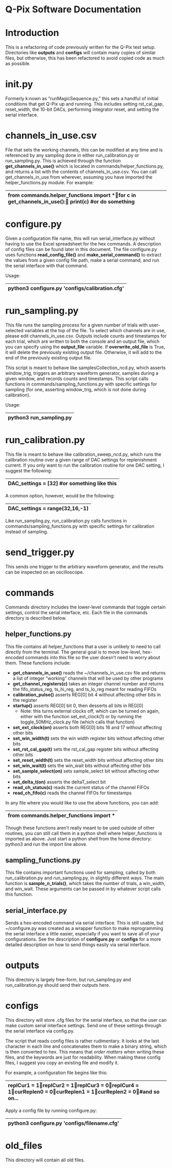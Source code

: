 # Q-Pix Software Documentation

# Introduction

This is a refactoring of code previously written for the Q-Pix test setup. Directories like **outputs** and **configs** will contain many copies of similar files, but otherwise, this has been refactored to avoid copied code as much as possible.

# init.py

Formerly k:nown as “runMagicSequence.py,” this sets a handful of initial conditions that get Q-Pix up and running. This includes setting rst\_cal\_gap, reset\_width, the 10-bit DACs, performing integrator reset, and setting the serial interface.

# channels\_in\_use.csv

File that sets the working channels, this can be modified at any time and is referenced by any sampling done in either run\_calibration.py or run\_sampling.py. This is achieved through the function **get\_channels\_in\_use()** which is located in commands/helper\_functions.py, and returns a list with the contents of channels\_in\_use.csv. You can call get\_channels\_in\_use from wherever, assuming you have imported the helper\_functions.py module. For example:

| from commands.helper\_functions import \*for c in get\_channels\_in\_use():	print(c) \#or do something |
| :---- |

# configure.py

Given a configuration file name, this will run serial\_interface.py without having to use the Excel spreadsheet for the hex commands. A description of config files can be found later in this document. The file configure.py uses functions **read\_config\_file()** and **make\_serial\_command()** to extract the values from a given config file path, make a serial command, and run the serial interface with that command.

Usage:

| python3 configure.py 'configs/calibration.cfg' |
| :---- |

# run\_sampling.py

This file runs the sampling process for a given number of trials with user-selected variables at the top of the file. To select which channels are in use, please edit channels\_in\_use.csv. Outputs include counts and timestamps for each trial, which are written to both the console and an output file, which you can specify using the **output\_file** variable. If **overwrite\_old\_file** is True, it will delete the previously existing output file. Otherwise, it will add to the end of the previously existing output file. 

This script is meant to behave like samplesCollection\_ncd.py, which asserts window\_trig, triggers an arbitrary waveform generator, samples during a given window, and records counts and timestamps. This script calls functions in commands/sampling\_functions.py with specific settings for sampling (for one, asserting window\_trig, which is not done during calibration).

Usage:

| python3 run\_sampling.py |
| :---- |

# run\_calibration.py

This file is meant to behave like calibration\_sweep\_ncd.py, which runs the calibration routine over a given range of DAC settings for replenishment current. If you only want to run the calibration routine for one DAC setting, I suggest the following:

| DAC\_settings \= \[32\] \#or something like this |
| :---- |

A common option, however, would be the following:

| DAC\_settings \= range(32,16,-1) |
| :---- |

Like run\_sampling.py, run\_calibration.py calls functions in commands/sampling\_functions.py with specific settings for calibration instead of sampling.

# send\_trigger.py

This sends one trigger to the arbitrary waveform generator, and the results can be inspected on an oscilloscope.

# **commands**

Commands directory includes the lower-level commands that toggle certain settings, control the serial interface, etc. Each file in the commands directory is described below.

## helper\_functions.py

This file contains all helper\_functions that a user is unlikely to need to call directly from the terminal. The general goal is to move low-level, hex-encoded commands into this file so the user doesn’t need to worry about them. These functions include:

* **get\_channels\_in\_use()** reads the \~/channels\_in\_use.csv file and returns a list of integer “working” channels that will be used by other programs  
* **get\_channel\_registers(c)** takes an integer channel number and returns the fifo\_status\_reg, ts\_hi\_reg, and ts\_lo\_reg meant for reading FIFOs  
* **calibration\_pulse()** asserts REG\[0\] bit 4 without affecting other bits in the register  
* **startup()** asserts REG\[0\] bit 0, then desserts all bits in REG\[0\]  
  * Note: this turns external clocks off, which can be turned on again, either with the function set\_ext\_clock(1) or by running the toggle\_50MHz\_clock.py file (which calls that function)  
* **set\_ext\_clock(on)** asserts both REG\[0\] bits 16 and 17 without affecting other bits  
* **set\_win\_width(t)** sets the win width register bits without affecting other bits  
* **set\_rst\_cal\_gap(t)** sets the rst\_cal\_gap register bits without affecting other bits  
* **set\_reset\_width(t)** sets the reset\_width bits without affecting other bits  
* **set\_win\_wait(t)** sets the win\_wait bits without affecting other bits  
* **set\_sample\_select(on)** sets sample\_select bit without affecting other bits  
* **set\_delta\_t(on)** asserts the deltaT\_select bit  
* **read\_ch\_status(c)** reads the current status of the channel FIFOs  
* **read\_ch\_fifo(c)** reads the channel FIFOs for timestamps

In any file where you would like to use the above functions, you can add:

| from commands.helper\_functions import \* |
| :---- |

Though these functions aren’t really meant to be used outside of other routines, you can still call them in a python shell where helper\_functions is imported as above. Just start a python shell from the home directory: python3 and run the import line above.

## sampling\_functions.py

This file contains important functions used for sampling, called by both run\_calibration.py and run\_sampling.py, in slightly different ways. The main function is **sample\_n\_trials()**, which takes the number of trials, a win\_width, and win\_wait. These arguments can be passed in by whatever script calls this function.

## serial\_interface.py

Sends a hex-encoded command via serial interface. This is still usable, but \~/configure.py was created as a wrapper function to make reprogramming the serial interface a little easier, especially if you want to save all of your configurations. See the description of **configure.py** or **configs** for a more detailed description on how to send things easily via serial interface.

# **outputs**

This directory is largely free-form, but run\_sampling.py and run\_calibration.py should send their outputs here.

# **configs**

This directory will store .cfg files for the serial interface, so that the user can make custom serial interface settings. Send one of these settings through the serial interface via config.py.

The script that reads config files is rather rudimentary. It looks at the last character in each line and concatenates them to make a binary string, which is then converted to hex. This means that *order matters* when writing these files, and the keywords are just for readability. When making these config files, I suggest you copy an existing file and modify it.

For example, a configuration file begins like this:

| replCur1 \= 1replCur2 \= 1replCur3 \= 0replCur4 \= 1curReplen0 \= 0curReplen1 \= 1curReplen2 \= 0\#and so on... |
| :---- |

Apply a config file by running configure.py:

| python3 configure.py 'configs/filename.cfg' |
| :---- |

# **old\_files**

This directory will contain all old files.

## 
